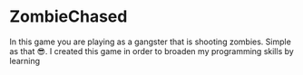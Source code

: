 # ZombieChased

  In this game you are playing as a gangster that is shooting zombies. Simple as that 😎. I created this game in order to broaden my programming skills by learning 
